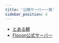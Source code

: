 ```yaml
---
title: '公開サーバー一覧'
sidebar_position: 4
---
```


- [とある鯖](https://onlinesession.app/flocon/)
- [Flocon公式サーバー](https://try.flocon.app/)
